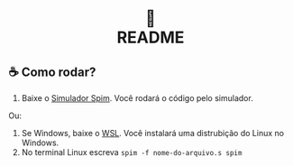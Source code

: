 <h1 align="center">
📄<br>README
</h1>


## ☕ Como rodar?

1. Baixe o [Simulador Spim](https://spimsimulator.sourceforge.net/). Você rodará o código pelo simulador.

Ou:

1. Se Windows, baixe o [WSL](https://learn.microsoft.com/pt-br/windows/wsl/install). Você instalará uma distrubição do Linux no Windows.
2. No terminal Linux escreva `spim -f nome-do-arquivo.s spim`
